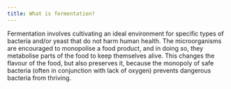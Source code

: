 ```yaml
---
title: What is fermentation?
---
```

Fermentation involves cultivating an ideal environment for specific types of bacteria and/or yeast that do not harm human health. The microorganisms are encouraged to monopolise a food product, and in doing so, they metabolise parts of the food to keep themselves alive. This changes the flavour of the food, but also preserves it, because the monopoly of safe bacteria (often in conjunction with lack of oxygen) prevents dangerous bacteria from thriving.